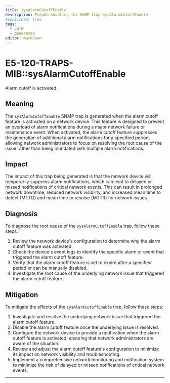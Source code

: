 ```yaml
---
title: sysAlarmCutoffEnable
description: Troubleshooting for SNMP trap sysAlarmCutoffEnable
#published: true
tags:
  - LGTM
  - generated
editor: markdown
---
```


# E5-120-TRAPS-MIB::sysAlarmCutoffEnable 

Alarm cutoff is activated. 



## Meaning

The `sysAlarmCutoffEnable` SNMP trap is generated when the alarm cutoff feature is activated on a network device. This feature is designed to prevent an overload of alarm notifications during a major network failure or maintenance event. When activated, the alarm cutoff feature suppresses the generation of additional alarm notifications for a specified period, allowing network administrators to focus on resolving the root cause of the issue rather than being inundated with multiple alarm notifications.

## Impact

The impact of this trap being generated is that the network device will temporarily suppress alarm notifications, which can lead to delayed or missed notifications of critical network events. This can result in prolonged network downtime, reduced network visibility, and increased mean time to detect (MTTD) and mean time to resolve (MTTR) for network issues.

## Diagnosis

To diagnose the root cause of the `sysAlarmCutoffEnable` trap, follow these steps:

1. Review the network device's configuration to determine why the alarm cutoff feature was activated.
2. Check the device's event logs to identify the specific alarm or event that triggered the alarm cutoff feature.
3. Verify that the alarm cutoff feature is set to expire after a specified period or can be manually disabled.
4. Investigate the root cause of the underlying network issue that triggered the alarm cutoff feature.

## Mitigation

To mitigate the effects of the `sysAlarmCutoffEnable` trap, follow these steps:

1. Investigate and resolve the underlying network issue that triggered the alarm cutoff feature.
2. Disable the alarm cutoff feature once the underlying issue is resolved.
3. Configure the network device to provide a notification when the alarm cutoff feature is activated, ensuring that network administrators are aware of the situation.
4. Review and adjust the alarm cutoff feature's configuration to minimize its impact on network visibility and troubleshooting.
5. Implement a comprehensive network monitoring and notification system to minimize the risk of delayed or missed notifications of critical network events.
---




